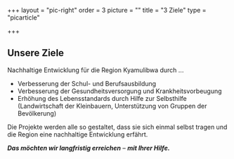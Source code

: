 +++
layout = "pic-right"
order = 3
picture = ""
title = "3 Ziele"
type = "picarticle"

+++
## Unsere Ziele

Nachhaltige Entwicklung für die Region Kyamulibwa durch ...

* Verbesserung der Schul- und Berufsausbildung
* Verbesserung der Gesundheitsversorgung und Krankheitsvorbeugung
* Erhöhung des Lebensstandards durch Hilfe zur Selbsthilfe (Landwirtschaft der Kleinbauern, Unterstützung von Gruppen der Bevölkerung)

Die Projekte werden alle so gestaltet, dass sie sich einmal selbst tragen und die Region eine nachhaltige Entwicklung erfährt.

**_Das möchten wir langfristig erreichen_** – **_mit Ihrer Hilfe._**